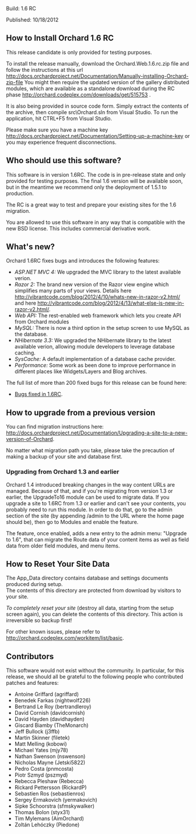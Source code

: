 Build: 1.6 RC

Published: 10/18/2012

How to Install Orchard 1.6 RC
-----------------------------

This release candidate is only provided for testing purposes.

To install the release manually, download the Orchard.Web.1.6.rc.zip file and follow the instructions at this url
<http://docs.orchardproject.net/Documentation/Manually-installing-Orchard-zip-file>
You might then require the updated version of the gallery distributed modules, which are available as a standalone 
download during the RC phase <http://orchard.codeplex.com/downloads/get/515753> . 

It is also being provided in source code form.
Simply extract the contents of the archive, then compile src\Orchard.sln from Visual Studio.
To run the application, hit CTRL+F5 from Visual Studio.

Please make sure you have a machine key
<http://docs.orchardproject.net/Documentation/Setting-up-a-machine-key>
or you may experience frequent disconnections.

Who should use this software?
-----------------------------

This software is in version 1.6RC. The code is in pre-release state and only provided for
testing purposes. The final 1.6 version will be available soon, but in the meantime we recommend
only the deployment of 1.5.1 to production.

The RC is a great way to test and prepare your existing sites for the 1.6 migration.

You are allowed to use this software in any way that is compatible with the new BSD license.
This includes commercial derivative work.

What's new?
-----------

Orchard 1.6RC fixes bugs and introduces the following features:

* *ASP.NET MVC 4:*  We upgraded the MVC library to the latest available verion.
* *Razor 2:* The brand new version of the Razor view engine which simplifies many parts of your views. 
Details here <http://vibrantcode.com/blog/2012/4/10/whats-new-in-razor-v2.html/> 
and here <http://vibrantcode.com/blog/2012/4/13/what-else-is-new-in-razor-v2.html/>.
* *Web API:* The rest-enabled web framework which lets you create API from Orchard modules
* *MySQL:* There is now a third option in the setup screen to use MySQL as the database.
* *NHibernate 3.3:* We upgraded the NHibernate library to the latest available verion, allowing module developers 
to leverage database caching.
* *SysCache:* A default implementation of a database cache provider.
* *Performance:* Some work as been done to improve performance in different places like Widgets/Layers and Blog archives.

The full list of more than 200 fixed bugs for this release can be found here:

* [Bugs fixed in 1.6RC](http://orchard.codeplex.com/workitem/list/advanced?keyword=&status=Fixed|Closed&type=All&priority=All&release=Orchard%201.6&assignedTo=All&component=All&sortField=LastUpdatedDate&sortDirection=Descending&page=0).

How to upgrade from a previous version
--------------------------------------

You can find migration instructions here: <http://docs.orchardproject.net/Documentation/Upgrading-a-site-to-a-new-version-of-Orchard>.

No matter what migration path you take, please take the precaution of making a backup of your
site and database first.

### Upgrading from Orchard 1.3 and earlier

Orchard 1.4 introduced breaking changes in the way content URLs are managed. Because of that,
and if you're migrating from version 1.3 or earlier, the UpgradeTo16 module can be used to migrate
data. If you upgrade a site to 1.6RC from 1.3 or earlier and can't
see your contents, you probably need to run this module. In order to do that, go to the admin
section of the site (by appending /admin to the URL where the home page should be), then go
to Modules and enable the feature.

The feature, once enabled, adds a new entry to the admin menu: "Upgrade to 1.6", that can
migrate the Route data of your content items as well as field data from older field modules, and menu items.

How to Reset Your Site Data
---------------------------

The App_Data directory contains database and settings documents produced during setup.  
The contents of this directory are protected from download by visitors to your site. 

*To completely reset your site* (destroy all data, starting from the setup screen again), 
you can delete the contents of this directory.  This action is irreversible so backup first!


For other known issues, please refer to <http://orchard.codeplex.com/workitem/list/basic>.

Contributors
------------

This software would not exist without the community. In particular, for this release,
we should all be grateful to the following people who contributed patches and features:


* Antoine Griffard (agriffard)
* Benedek Farkas (nightwolf226)
* Bertrand Le Roy (bertrandleroy)
* David Cornish (davidcornish)
* David Hayden (davidhayden)
* Giscard Biamby (TheMonarch)
* Jeff Bullock (j3ffb)
* Martin Skinner (filetek)
* Matt Melling (kobowi)
* Michael Yates (mjy78)
* Nathan Swenson (nswenson)
* Nicholas Mayne (Jetski5822)
* Pedro Costa (pnmcosta)
* Piotr Szmyd (pszmyd)
* Rebecca Pleshaw (Rebecca)
* Rickard Pettersson (RickardP)
* Sebastien Ros (sebastienros)
* Sergey Ermakovich (yermakovich)
* Sipke Schoorstra (sfmskywalker)
* Thomas Bolon (styx31)
* Tim Mylemans (AimOrchard)
* Zoltán Lehóczky (Piedone)
